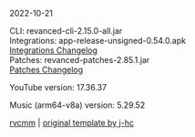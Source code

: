 2022-10-21
  
CLI: revanced-cli-2.15.0-all.jar  
Integrations: app-release-unsigned-0.54.0.apk  
[Integrations Changelog](https://github.com/revanced/revanced-integrations/releases/tag/v0.54.0)  
Patches: revanced-patches-2.85.1.jar  
[Patches Changelog](https://github.com/revanced/revanced-patches/releases/tag/v2.85.1)  

YouTube version: 17.36.37  

Music (arm64-v8a) version: 5.29.52  

[rvcmm](https://github.com/thrwKappu/rvcmm) | [original template by j-hc](https://github.com/j-hc/revanced-magisk-module)

